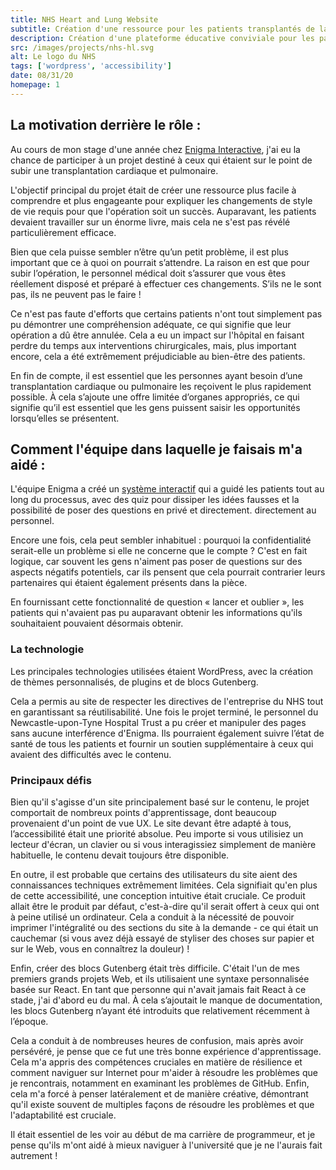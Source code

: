 ```yaml
---
title: NHS Heart and Lung Website
subtitle: Création d'une ressource pour les patients transplantés de la Newcastle NHS Foundation Trust
description: Création d'une plateforme éducative conviviale pour les patients ayant subi une transplantation cardiaque et pulmonaire, simplifiant l'ajustement postopératoire en décrivant les changements de mode de vie nécessaires. L'accessibilité et la conception intuitive étaient essentielles pour s'adapter aux différentes connaissances techniques et maximiser les avantages du site pour tous les utilisateurs.
src: /images/projects/nhs-hl.svg
alt: Le logo du NHS
tags: ['wordpress', 'accessibility']
date: 08/31/20
homepage: 1
---
```


## La motivation derrière le rôle :

Au cours de mon stage d'une année chez [Enigma Interactive](https://www.enigma-interactive.co.uk), j'ai eu la chance de participer à un projet destiné à ceux qui étaient sur le point de subir une transplantation cardiaque et pulmonaire.

L'objectif principal du projet était de créer une ressource plus facile à comprendre et plus engageante pour expliquer les changements de style de vie requis pour que l'opération soit un succès. Auparavant, les patients devaient travailler sur un énorme livre, mais cela ne s'est pas révélé particulièrement efficace.

Bien que cela puisse sembler n’être qu’un petit problème, il est plus important que ce à quoi on pourrait s’attendre. La raison en est que pour subir l’opération, le personnel médical doit s’assurer que vous êtes réellement disposé et préparé à effectuer ces changements. S’ils ne le sont pas, ils ne peuvent pas le faire !

Ce n'est pas faute d'efforts que certains patients n'ont tout simplement pas pu démontrer une compréhension adéquate, ce qui signifie que leur opération a dû être annulée. Cela a eu un impact sur l'hôpital en faisant perdre du temps aux interventions chirurgicales, mais, plus important encore, cela a été extrêmement préjudiciable au bien-être des patients.

En fin de compte, il est essentiel que les personnes ayant besoin d’une transplantation cardiaque ou pulmonaire les reçoivent le plus rapidement possible. À cela s’ajoute une offre limitée d’organes appropriés, ce qui signifie qu’il est essentiel que les gens puissent saisir les opportunités lorsqu’elles se présentent.

## Comment l'équipe dans laquelle je faisais m'a aidé :

L'équipe Enigma a créé un [système interactif](https://transplant-resource.newcastle-hospitals.nhs.uk/) qui a guidé les patients tout au long du processus, avec des quiz pour dissiper les idées fausses et la possibilité de poser des questions en privé et directement. directement au personnel.

Encore une fois, cela peut sembler inhabituel : pourquoi la confidentialité serait-elle un problème si elle ne concerne que le compte ? C'est en fait logique, car souvent les gens n'aiment pas poser de questions sur des aspects négatifs potentiels, car ils pensent que cela pourrait contrarier leurs partenaires qui étaient également présents dans la pièce.

En fournissant cette fonctionnalité de question « lancer et oublier », les patients qui n'avaient pas pu auparavant obtenir les informations qu'ils souhaitaient pouvaient désormais obtenir.

### La technologie

Les principales technologies utilisées étaient WordPress, avec la création de thèmes personnalisés, de plugins et de blocs Gutenberg.

Cela a permis au site de respecter les directives de l'entreprise du NHS tout en garantissant sa réutilisabilité. Une fois le projet terminé, le personnel du Newcastle-upon-Tyne Hospital Trust a pu créer et manipuler des pages sans aucune interférence d'Enigma. Ils pourraient également suivre l’état de santé de tous les patients et fournir un soutien supplémentaire à ceux qui avaient des difficultés avec le contenu.

### Principaux défis

Bien qu'il s'agisse d'un site principalement basé sur le contenu, le projet comportait de nombreux points d'apprentissage, dont beaucoup provenaient d'un point de vue UX. Le site devant être adapté à tous, l’accessibilité était une priorité absolue. Peu importe si vous utilisiez un lecteur d'écran, un clavier ou si vous interagissiez simplement de manière habituelle, le contenu devait toujours être disponible.

En outre, il est probable que certains des utilisateurs du site aient des connaissances techniques extrêmement limitées. Cela signifiait qu'en plus de cette accessibilité, une conception intuitive était cruciale. Ce produit allait être le produit par défaut, c'est-à-dire qu'il serait offert à ceux qui ont à peine utilisé un ordinateur. Cela a conduit à la nécessité de pouvoir imprimer l'intégralité ou des sections du site à la demande - ce qui était un cauchemar (si vous avez déjà essayé de styliser des choses sur papier et sur le Web, vous en connaîtrez la douleur) !

Enfin, créer des blocs Gutenberg était très difficile. C'était l'un de mes premiers grands projets Web, et ils utilisaient une syntaxe personnalisée basée sur React. En tant que personne qui n'avait jamais fait React à ce stade, j'ai d'abord eu du mal. À cela s’ajoutait le manque de documentation, les blocs Gutenberg n’ayant été introduits que relativement récemment à l’époque.

Cela a conduit à de nombreuses heures de confusion, mais après avoir persévéré, je pense que ce fut une très bonne expérience d'apprentissage. Cela m'a appris des compétences cruciales en matière de résilience et comment naviguer sur Internet pour m'aider à résoudre les problèmes que je rencontrais, notamment en examinant les problèmes de GitHub. Enfin, cela m'a forcé à penser latéralement et de manière créative, démontrant qu'il existe souvent de multiples façons de résoudre les problèmes et que l'adaptabilité est cruciale.

Il était essentiel de les voir au début de ma carrière de programmeur, et je pense qu'ils m'ont aidé à mieux naviguer à l'université que je ne l'aurais fait autrement !
